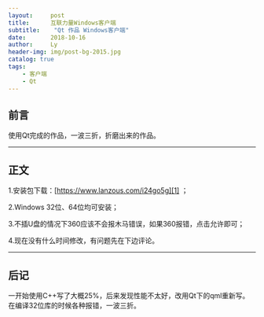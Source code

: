 ```yaml
---
layout:     post
title:      互联力量Windows客户端
subtitle:    "Qt 作品 Windows客户端"
date:       2018-10-16
author:     Ly
header-img: img/post-bg-2015.jpg
catalog: true
tags:
	- 客户端
	- Qt
---
```


## 前言

使用Qt完成的作品，一波三折，折磨出来的作品。


---

## 正文

1.安装包下载：[https://www.lanzous.com/i24go5g][1] ；

2.Windows 32位、64位均可安装；

3.不插U盘的情况下360应该不会报木马错误，如果360报错，点击允许即可；

4.现在没有什么时间修改，有问题先在下边评论。

---

## 后记

一开始使用C++写了大概25%，后来发现性能不太好，改用Qt下的qml重新写。在编译32位库的时候各种报错，一波三折。

[1]:	https://www.lanzous.com/i24go5g
